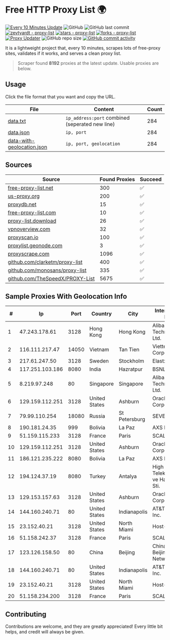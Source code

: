 
# Free HTTP Proxy List 🌍

[![Every 10 Minutes Update](https://github.com/mertguvencli/http-proxy-list/actions/workflows/main.yml/badge.svg?branch=main)](https://github.com/mertguvencli/http-proxy-list/actions/workflows/main.yml)
![GitHub](https://img.shields.io/github/license/mertguvencli/http-proxy-list)
![GitHub last commit](https://img.shields.io/github/last-commit/mertguvencli/http-proxy-list)
[![zevtyardt - proxy-list](https://img.shields.io/static/v1?label=zevtyardt&message=proxy-list&color=blue&logo=github)](https://github.com/zevtyardt/proxy-list "Go to GitHub repo")
[![stars - proxy-list](https://img.shields.io/github/stars/zevtyardt/proxy-list?style=social)](https://github.com/zevtyardt/proxy-list)
[![forks - proxy-list](https://img.shields.io/github/forks/zevtyardt/proxy-list?style=social)](https://github.com/zevtyardt/proxy-list)
[![Proxy Updater](https://github.com/zevtyardt/proxy-list/workflows/Proxy%20Updater/badge.svg)](https://github.com/zevtyardt/proxy-list/actions?query=workflow:"Proxy+Updater")
![GitHub repo size](https://img.shields.io/github/repo-size/zevtyardt/proxy-list)
[![GitHub commit activity](https://img.shields.io/github/commit-activity/m/zevtyardt/proxy-list?logo=commits)](https://github.com/zevtyardt/proxy-list/commits/main)

It is a lightweight project that, every 10 minutes, scrapes lots of free-proxy sites, validates if it works, and serves a clean proxy list.

> Scraper found **8192** proxies at the latest update. Usable proxies are below.

## Usage

Click the file format that you want and copy the URL.

|File|Content|Count|
|----|-------|-----|
|[data.txt](https://raw.githubusercontent.com/mertguvencli/http-proxy-list/main/proxy-list/data.txt)|`ip_address:port` combined (seperated new line)|284|
|[data.json](https://raw.githubusercontent.com/mertguvencli/http-proxy-list/main/proxy-list/data.json)|`ip, port`|284|
|[data-with-geolocation.json](https://raw.githubusercontent.com/mertguvencli/http-proxy-list/main/proxy-list/data-with-geolocation.json)|`ip, port, geolocation`|284|

## Sources

|Source|Found Proxies|Succeed|
|------|-------------|-------|
|[free-proxy-list.net](https://free-proxy-list.net)|300|✅|
|[us-proxy.org](https://www.us-proxy.org)|200|✅|
|[proxydb.net](http://proxydb.net)|15|✅|
|[free-proxy-list.com](https://free-proxy-list.com/?page=&port=&type%5B%5D=http&type%5B%5D=https&up_time=0&search=Search)|10|✅|
|[proxy-list.download](https://www.proxy-list.download/HTTP)|26|✅|
|[vpnoverview.com](https://vpnoverview.com/privacy/anonymous-browsing/free-proxy-servers)|32|✅|
|[proxyscan.io](https://www.proxyscan.io)|100|✅|
|[proxylist.geonode.com](https://proxylist.geonode.com/api/proxy-list?limit=300&page=1&sort_by=lastChecked&sort_type=desc&protocols=http,https)|3|✅|
|[proxyscrape.com](https://api.proxyscrape.com/v2/?request=displayproxies&protocol=http&timeout=10000&country=all&ssl=all&anonymity=all)|1096|✅|
|[github.com/clarketm/proxy-list](https://raw.githubusercontent.com/clarketm/proxy-list/master/proxy-list-raw.txt)|400|✅|
|[github.com/monosans/proxy-list](https://raw.githubusercontent.com/monosans/proxy-list/main/proxies/http.txt)|335|✅|
|[github.com/TheSpeedX/PROXY-List](https://raw.githubusercontent.com/TheSpeedX/PROXY-List/master/http.txt)|5675|✅|


## Sample Proxies With Geolocation Info

|#|Ip|Port|Country|City|Internet Service Provider|
|-|--|----|-------|----|-------------------------|
|1|47.243.178.61|3128|Hong Kong|Hong Kong|Alibaba (US) Technology Co., Ltd.|
|2|116.111.217.47|14050|Vietnam|Tan Tien|Viettel Corporation|
|3|217.61.247.50|3128|Sweden|Stockholm|Elastx AB|
|4|117.251.103.186|8080|India|Hazratpur|BSNL Internet|
|5|8.219.97.248|80|Singapore|Singapore|Alibaba (US) Technology Co., Ltd.|
|6|129.159.112.251|3128|United States|Ashburn|Oracle Corporation|
|7|79.99.110.254|18080|Russia|St Petersburg|SEVEREN|
|8|190.181.24.35|999|Bolivia|La Paz|AXS Bolivia S. A.|
|9|51.159.115.233|3128|France|Paris|SCALEWAY|
|10|129.159.112.251|3128|United States|Ashburn|Oracle Corporation|
|11|186.121.235.222|8080|Bolivia|La Paz|AXS Bolivia S. A.|
|12|194.124.37.19|8080|Turkey|Antalya|High Speed Telekomunikasyon ve Hab. Hiz. Ltd. Sti.|
|13|129.153.157.63|3128|United States|Ashburn|Oracle Corporation|
|14|144.160.240.71|80|United States|Indianapolis|AT&T Services, Inc.|
|15|23.152.40.21|3128|United States|North Miami|Host-Engine.com|
|16|51.158.242.37|3128|France|Paris|SCALEWAY|
|17|123.126.158.50|80|China|Beijing|China Unicom Beijing Province Network|
|18|144.160.240.71|80|United States|Indianapolis|AT&T Services, Inc.|
|19|23.152.40.21|3128|United States|North Miami|Host-Engine.com|
|20|51.158.234.200|3128|France|Paris|SCALEWAY|



## Contributing

Contributions are welcome, and they are greatly appreciated! Every
little bit helps, and credit will always be given.

